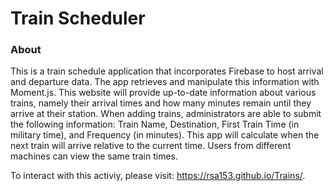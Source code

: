 # Train Scheduler
### About
 This is a train schedule application that incorporates Firebase to host arrival and departure data. The app retrieves and manipulate this information with Moment.js. This website will provide up-to-date information about various trains, namely their arrival times and how many minutes remain until they arrive at their station. When adding trains, administrators are able to submit the following information: Train Name, Destination, First Train Time (in military time), and Frequency (in minutes). This app will calculate when the next train will arrive relative to the current time. Users from different machines can view the same train times.
 
 To interact with this activiy, please visit: https://rsa153.github.io/Trains/.
